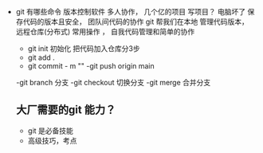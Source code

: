 - git 有哪些命令
  版本控制软件 多人协作， 几个亿的项目 
  写项目？ 电脑坏了 保存代码的版本且安全， 团队间代码的协作 
  git 帮我们在本地 管理代码版本， 远程仓库(分布式) 
  常用操作 ， 自我代码管理和简单的协作
  - git init 初始化
    把代码加入仓库分3步
  - git add . 
  - git commit - m ""
  -git push origin main

  -git branch 分支
  -git checkout 切换分支
  -git merge 合并分支

  ## 大厂需要的git 能力？
   - git 是必备技能
   - 高级技巧，考点


